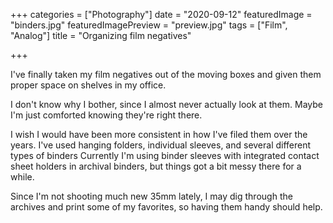 +++
categories = ["Photography"]
date = "2020-09-12"
featuredImage = "binders.jpg"
featuredImagePreview = "preview.jpg"
tags = ["Film", "Analog"]
title = "Organizing film negatives"

+++

I've finally taken my film negatives out of the moving boxes and given them proper space on shelves in my office.

I don't know why I bother, since I almost never actually look at them. Maybe I'm just comforted knowing they're right there.


I wish I would have been more consistent in how I've filed them over the years. I've used hanging folders, individual sleeves, and several different types of binders Currently I'm using binder sleeves with integrated contact sheet holders in archival binders, but things got a bit messy there for a while.

Since I'm not shooting much new 35mm lately, I may dig through the archives and print some of my favorites, so having them handy should help.



